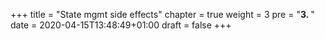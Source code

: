 +++
title = "State mgmt side effects"
chapter = true
weight = 3
pre = "<b>3. </b>"
date = 2020-04-15T13:48:49+01:00
draft = false
+++

